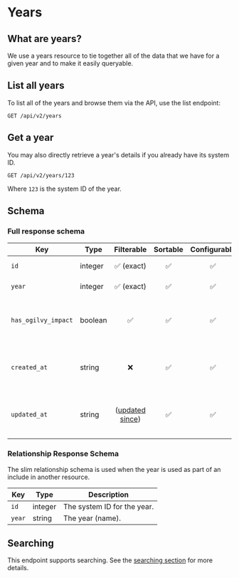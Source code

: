 # Years

## What are years?

We use a years resource to tie together all of the data that we have for a given year and to make it easily queryable.

## List all years

To list all of the years and browse them via the API, use the list endpoint:

```http request
GET /api/v2/years
```

## Get a year

You may also directly retrieve a year's details if you already have its system ID.

```http request
GET /api/v2/years/123
```

Where `123` is the system ID of the year.

## Schema

### Full response schema

| Key                 | Type    |                Filterable                 |      Sortable      |    Configurable    | Description                                           |
|---------------------|---------|:-----------------------------------------:|:------------------:|:------------------:|-------------------------------------------------------|
| `id`                | integer |        :white_check_mark: (exact)         | :white_check_mark: | :white_check_mark: | The system ID.                                        |
| `year`              | integer |        :white_check_mark: (exact)         | :white_check_mark: | :white_check_mark: | The year (name).                                      |
| `has_ogilvy_impact` | boolean |            :white_check_mark:             | :white_check_mark: | :white_check_mark: | If the year should have Ogilvy Impact data available. |                                                                                                                        |
| `created_at`        | string  |                    :x:                    | :white_check_mark: | :white_check_mark: | A datetime string when this year was first created.   |
| `updated_at`        | string  | ([updated since](../customizing/filters)) | :white_check_mark: | :white_check_mark: | A datetime string when this year was last updated.    |

### Relationship Response Schema

The slim relationship schema is used when the year is used as part of an include in another resource.

| Key    | Type    | Description                 |
|--------|---------|-----------------------------|
| `id`   | integer | The system ID for the year. |
| `year` | string  | The year (name).            |

## Searching

This endpoint supports searching. See the [searching section](../customizing/searching) for more details.